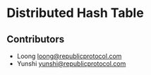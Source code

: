 # Distributed Hash Table

## Contributors

* Loong loong@republicprotocol.com
* Yunshi yunshi@republicprotocol.com